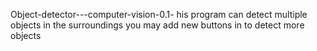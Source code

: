 Object-detector---computer-vision-0.1- his program can detect multiple objects in the surroundings you may add new buttons in to
detect more objects
